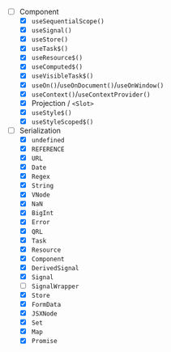 - [ ] Component
  - [X] `useSequentialScope()`
  - [X] `useSignal()`
  - [X] `useStore()`
  - [X] `useTask$()`
  - [X] `useResource$()`
  - [X] `useComputed$()`
  - [X] `useVisibleTask$()`
  - [X] `useOn()`/`useOnDocument()`/`useOnWindow()`
  - [X] `useContext()`/`useContextProvider()`
  - [X] Projection / `<Slot>`
  - [X] `useStyle$()`
  - [X] `useStyleScoped$()`

- [ ] Serialization
  - [X] `undefined`
  - [X] `REFERENCE`
  - [X] `URL`
  - [X] `Date`
  - [X] `Regex`
  - [X] `String`
  - [X] `VNode`
  - [X] `NaN`
  - [X] `BigInt`
  - [X] `Error`
  - [X] `QRL`
  - [X] `Task`
  - [X] `Resource`
  - [X] `Component`
  - [X] `DerivedSignal`
  - [X] `Signal`
  - [ ] `SignalWrapper`
  - [X] `Store`
  - [X] `FormData`
  - [X] `JSXNode`
  - [X] `Set`
  - [X] `Map`
  - [X] `Promise`